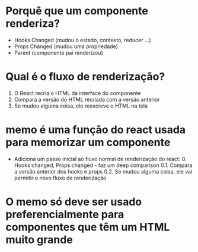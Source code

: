 # Porquê que um componente renderiza?
  - Hooks Changed (mudou o estado, contexto, reducer ...)
  - Props Changed (mudou uma propriedade)
  - Parent (componente pai renderizou)

# Qual é o fluxo de renderização?
  1. O React recria o HTML da interface do componente
  2. Compara a versão do HTML recriada com a versão anterior
  3. Se mudou alguma coisa, ele reescreve o HTML na tela

# memo é uma função do react usada para memorizar um componente
  - Adiciona um passo inicial ao fluxo normal de renderização do react:
    0. Hooks changed, Props changed - faz um deep comparison
    0.1. Compara a versão anterior dos hooks e props
    0.2. Se mudou alguma coisa, ele vai permitir o novo fluxo de renderização

# O memo só deve ser usado preferencialmente para componentes que têm um HTML muito grande